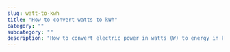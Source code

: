 ```yaml
---
slug: watt-to-kwh
title: "How to convert watts to kWh"
category: ""
subcategory: ""
description: "How to convert electric power in watts (W) to energy in kilowatt-hour (kWh)."
---
```


